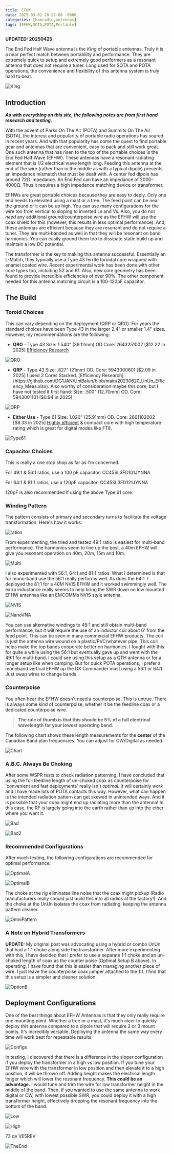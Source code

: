 ```yaml
---
title: EFHW
date: 2025-03-02 20:22:00 -0600
categories: [hamradio,antennas]
tags: [EFHW,SOTA,POTA,Portable]
---
```


**UPDATED: 20250425**

The End Fed Half Wave antenna is the *King* of portable antennas. Truly it is a near perfect match between portability and performance. They are extremely quick to setup and extremely good performers as a resonant antenna that does not require a tuner. Long used for SOTA and POTA operations, the convenience and flexibility of this antenna system is truly hard to beat. 

![King](./assets/EFHW/EFHW.webp)

## Introduction

_**As with everything on this site, the following notes are from first hand research and testing.**_

With the advent of Parks On The Air (POTA) and Summits On The Air (SOTA), the interest and popularity of portable radio operations has soared in recent years. And with that popularity has come the quest to find portable gear and antennas that are convenient, easy to pack and still work great. One such antenna that has risen to the top of the portable choices is the End Fed Half Wave (EFHW). These antennas have a resonant radiating element that is 1/2 electrical wave length long. Feeding this antenna at the end of the wire (rather than in the middle as with a typical dipole) presents an impedance mismatch that must be dealt with. A center fed dipole has around 72Ω impedance. An End Fed can have an impedance of 2000-4000Ω. Thus it requires a high impedance matching device or transformer.

EFHWs are great portable choices because they are easy to deply. Only one end needs to elevated using a mast or a tree. The feed point can be near the ground or it can be up high. You can use many configurations for the wire too from vertical to sloping to inverted Ls and Vs. Also, you do not *need* any additional ground/counterpoise wire as the EFHW will use the coax shield for this (however, this results in less optimal performance). And, these antennas are efficient because they are resonant and do not require a tuner. They are multi-banded as well in that they will be resonant on band harmonics. You can easily ground them too to dissipate static build up and maintain a low DC potential.

The transformer is the key to making this antenna successful. Essentially an L-Match, they typically use a Type 43 ferrite toroidal core wrapped with enamel coated wire. Recent experimental work has been done with other core types too, including 52 and 61. Also, new core geometry has been found to provide incredible efficiencies of over 90%. The other component needed for this antenna matching circuit is a 100-120pF capacitor. 

## The Build

### Toroid Choices

This can vary depending on the deployment (QRP or QRO). For years the standard choices have been Type 43 in the larger 2.4" or smaller 1.4" sizes. However, my recommendations are the following:

+ **QRO** - Type 43 Size: 1.540" (39.12mm) OD Core: 2643251002 [$12.22 in 2025] [Efficiency Research](https://docs.google.com/spreadsheets/d/1q5N9B5lVQKdO5xucCdzk4RNqKArwBzum/edit?gid=561565555#gid=561565555)

![QRO](./assets/EFHW/EFHWQRO.webp)

+ **QRP** - Type 43 Size: .827" (21mm) OD. Core: 5943000601 [$2.09 in 2025] I used 2 Cores Stacked. [Efficiency Research](https://github.com/DG1JAN/UniBalun/blob/main/20230620_UnUn_Efficency_Meas.xlsx). Also worthy of consideration maybe this core, but I have not tested it first hand: Size: .500" (12.70mm) OD. Core: 5943001101 [$0.94 in 2025]

![QRP](./assets/EFHW/EFHWQRP.webp)

+ **Either Use** - Type 61 Size: 1.020" (25.91mm) OD. Core: 2661102002 [$8.33 in 2025] [Highly efficient](https://youtu.be/CPYBcKx3WYk?si=Xc-4hyuk7IRqJIkB) & compact core with high temperature rating which is great for digital modes like FT8.

![Type61](./assets/EFHW/EFHW61.webp)

### Capacitor Choices

This is really a one stop shop as far as I'm concerned. 

For 49:1 & 56:1 ratios, use a 100 pF capacitor: CC45SL3FD101JYNNA

For 64:1 & 81:1 ratios, use a 120pF capacitor: CC45SL3FD121JYNNA

120pF is also recommended if using the above Type 61 core.

### Winding Pattern

The pattern consists of primary and secondary turns to facilitate the voltage transformation. Here's how it works: 

![ratios](./assets/EFHW/EFHWRatios.webp)

From experimenting, the tried and tested 49:1 ratio is easiest for multi-band performance. The harmonics seem to line up the best. a 40m EFHW will give you resonant operation on 40m, 20m, 15m and 10m.

![Multi](./assets/EFHW/EFHWMulti.webp)

I also experimented with 56:1, 64:1 and 81:1 ratios. What I determined is that for mono-band use the 56:1 really performs well. As does the 64:1. I deployed the 81:1 for a 40M NVIS EFHW and it worked swimmingly well. The extra inductance really seems to help bring the SWR down on low mounted EFHW antennas like an EMCOMMs NVIS style antenna. 

![NVIS](./assets/EFHW/EFHW07.webp)

![NanoVNA](./assets/EFHW/EFHW08.webp)

You can use alternative windings to 49:1 and still obtain multi-band performance, but it will require the use of an inductor coil about 6' from the feed point. This can be seen in many commercial EFHW products. The coil is just the antenna wire wound on a plastic/PVC/whatever pipe. This coil helps make the top bands cooperate better on harmonics. I fought with this for quite a while using the 56:1 but eventually gave up and went with the 49:1 for multi-band. I could see using this setup as a QTH antenna or for a longer setup like when camping. But for quick POTA operations, I prefer a monoband vertical EFHW up the DX Commander mast using a 56:1 or 64:1. Just swap wires to change bands. 

### Counterpoise

You often hear the EFHW doesn't need a counterpoise. This is untrue. There is always some kind of counterpoise, whether it be the feedline coax or a dedicated counterpoise wire.

> **The rule of thumb is that this should be 5% of a full electrical wavelength for your lowest operating band.**

The following chart shows these length measurements for the **center** of the Canadian Band plan frequencies. You can adjust for CW/Digital as needed.

![Chart](./assets/EFHW/EFHWCpoise.webp)

### A.B.C. Always Be Choking

After some WSPR tests to check radiation patterning, I have concluded that using the full feedline length of un-choked coax as counterpoise for 'convenient and fast deployments' really isn't *optimal.* It will certainly *work* and I have made lots of POTA contacts this way. However, what can happen is the intended radiation pattern can get skewed in unintended ways. And it is possible that your coax might end up radiating more than the antenna! In this case, the RF is largely going into the earth rather than up into the ether where you want it.

![Bad](./assets/EFHW/EFHWBad.webp)

![Bad2](./assets/EFHW/EFHWBad2.webp)

### Recommended Configurations

After much testing, the following configurations are recommended for optimal performance:

![OptimalA](./assets/EFHW/EFHWOptimalA.webp)

![OptimalB](./assets/EFHW/EFHWOptimalB.webp)

The choke at the rig eliminates line noise that the coax might pickup (Radio manufacturers really should just build this into all radios at the factory!). And the choke at the UnUn isolates the coax from radiating, keeping the antenna pattern cleaner.

![OmniPattern](./assets/EFHW/EFHWGood.webp)

### A Note on Hybrid Transformers

**UPDATE:** My original post was advocating using a hybrid or combo UnUn that had a 1:1 choke along side the transformer. After more experimenting with this, I have decided that I prefer to use a separate 1:1 choke and an un-choked length of coax as the counter poise (Optimal Setup B above). In operating, I have found that this is easier than managing another piece of wire. I just leave the counterpoise coax jumper attached to the 1:1. I find that this setup is a simpler and cleaner solution.

![OptionB](./assets/EFHW/EFHW-OpB.webp)

## Deployment Configurations

One of the best things about EFHW Antennas is that they only really require one mounting point. Whether a tree or a mast, it's much nicer to quickly deploy this antenna compared to a dipole that will require 2 or 3 mount points. It's incredibly versatile. Deploying the antenna the same way every time will work best for repeatable results.

![Configs](./assets/EFHW/EFHWConfigs.webp)

In testing, I discovered that there is a difference in the sloper configuration if you deploy the transformer in a high vs low position. If you tune your EFHW wire with the transformer in low position and then elevate it to a high position, it will be thrown off. Adding height makes the electrical length longer which will lower the resonant frequency. **This could be an advantage.** I would tune and trim the wire for low transformer height in the middle of the band. Then, if you wanted to use the same antenna to work digital or CW, with lowest possible SWR, you could deploy it with a high transformer height, effectively dropping the resonant frequency into the bottom of the band.

![Low](./assets/EFHW/EFHWLow.webp)

![High](./assets/EFHW/EFHWHigh.webp)

73 de VE5REV

![TheEnd](./assets/EFHW/EFHW-10.webp)
